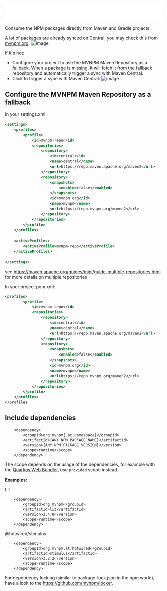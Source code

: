 ![Logo](brand/fulllogo_transparent_nobuffer.png)

Consume the NPM packages directly from Maven and Gradle projects.

A lot of packages are already synced on Central, you may check this from [mvnpm.org](mvnpm.org): <img height="25" alt="image" src="https://github.com/mvnpm/mvnpm/assets/2223984/60aa898d-73e2-4a5e-83ec-fb7e0a7d22c3">


If it's not:
- Configure your project to use the MVNPM Maven Repository as a fallback. When a package is missing, it will fetch it from the fallback repository and automatically trigger a sync with Maven Central.
- Click to trigger a sync with Maven Central: <img height="25" alt="image" src="https://github.com/mvnpm/mvnpm/assets/2223984/923f09ff-9631-4c11-aa61-8f6a9ded73d8">




## Configure the MVNPM Maven Repository as a fallback


In your settings.xml:

```xml
<settings>
    <profiles>
        <profile>
            <id>mvnpm-repo</id>
            <repositories>
                <repository>
                    <id>central</id>
                    <name>central</name>
                    <url>https://repo.maven.apache.org/maven2</url>
                </repository>
                <repository>
                    <snapshots>
                        <enabled>false</enabled>
                    </snapshots>
                    <id>mvnpm.org</id> 
                    <name>mvnpm</name>
                    <url>https://repo.mvnpm.org/maven2</url>
                </repository>
            </repositories>
        </profile>
    </profiles>

    <activeProfiles>
        <activeProfile>mvnpm-repo</activeProfile>
    </activeProfiles>

</settings>
```

see https://maven.apache.org/guides/mini/guide-multiple-repositories.html for more details on multiple repositories

In your project pom.xml:
```xml
<profiles>
        <profile>
            <id>mvnpm-repo</id>
            <repositories>
                <repository>
                    <id>central</id>
                    <name>central</name>
                    <url>https://repo.maven.apache.org/maven2</url>
                </repository>
                <repository>
                    <snapshots>
                        <enabled>false</enabled>
                    </snapshots>
                    <id>mvnpm.org</id> 
                    <name>mvnpm</name>
                    <url>https://repo.mvnpm.org/maven2</url>
                </repository>
            </repositories>
        </profile>
    </profiles>
</profiles
```

## Include dependencies

```
    <dependency>
        <groupId>org.mvnpm[.at.namespace]</groupId>
        <artifactId>{ANY NPM PACKAGE NAME}</artifactId>
        <version>{ANY NPM PACKAGE VERSION}</version>
        <scope>runtime</scope>
    </dependency>
```

The scope depends on the usage of the dependencies, for example with the [Quarkus Web Bundler](https://docs.quarkiverse.io/quarkus-web-bundler/dev/advanced-guides.html#mvnpm), use `provided` scope instead.

**Examples:**

Lit
```
    <dependency>
        <groupId>org.mvnpm</groupId>
        <artifactId>lit</artifactId>
        <version>2.4.0</version>
        <scope>runtime</scope>
    </dependency>
```

@hotwired/stimulus
```
    <dependency>
        <groupId>org.mvnpm.at.hotwired</groupId>
        <artifactId>stimulus</artifactId>
        <version>3.2.2</version>
        <scope>runtime</scope>
    </dependency>
```

For dependency locking (similar to package-lock.json in the npm world), have a look to the https://github.com/mvnpm/locker.


